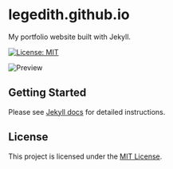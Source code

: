 # legedith.github.io

My portfolio website built with Jekyll.

[![License: MIT](https://img.shields.io/badge/License-MIT-green.svg)](https://opensource.org/licenses/MIT)

![Preview](assets/img/demo.gif?raw=true)

## Getting Started
Please see [Jekyll docs](https://jekyllrb.com/docs/) for detailed instructions.

## License
This project is licensed under the [MIT License](https://github.com/legedith/legedith.github.io/blob/main/LICENSE).
